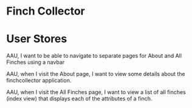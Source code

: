 # Finch Collector

# User Stores
AAU, I want to be able to navigate to separate pages for About and All Finches using a navbar

AAU, when I visit the About page, I want to view some details about the finchcollector application.

AAU, when I visit the All Finches page, I want to view a list of all finches (index view) that displays each of the attributes of a finch.